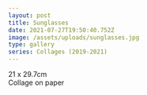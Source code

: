 ```yaml
---
layout: post
title: Sunglasses
date: 2021-07-27T19:50:40.752Z
image: /assets/uploads/sunglasses.jpg
type: gallery
series: Collages (2019-2021)
---
```

21 x 29.7cm\
Collage on paper